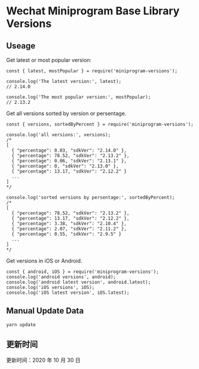 
# Wechat Miniprogram Base Library Versions

## Useage

Get latest or most popular version:

```;
const { latest, mostPopular } = require('miniprogram-versions');

console.log('The latest version:', latest);
// 2.14.0

console.log('The most popular version:', mostPopular);
// 2.13.2

```

Get all versions sorted by version or persentage.

```
const { versions, sortedByPercent } = require('miniprogram-versions');

console.log('all versions:', versions);
/*
[
  { "percentage": 0.03, "sdkVer": "2.14.0" },
  { "percentage": 78.52, "sdkVer": "2.13.2" },
  { "percentage": 0.06, "sdkVer": "2.13.1" },
  { "percentage": 0, "sdkVer": "2.13.0" },
  { "percentage": 13.17, "sdkVer": "2.12.2" }
  ...
]
*/

console.log('sorted versions by persentage:', sortedByPercent);
/*
[
  { "percentage": 78.52, "sdkVer": "2.13.2" },
  { "percentage": 13.17, "sdkVer": "2.12.2" },
  { "percentage": 3.38, "sdkVer": "2.10.4" },
  { "percentage": 2.07, "sdkVer": "2.11.2" },
  { "percentage": 0.55, "sdkVer": "2.9.5" }
  ...
]
*/
```

Get versions in iOS or Android.

```
const { android, iOS } = require('miniprogram-versions');
console.log('android versions', android);
console.log('android latest version', android.latest);
console.log('iOS versions', iOS);
console.log('iOS latest version', iOS.latest);
```

## Manual Update Data

```
yarn update
```

## 更新时间

更新时间：2020 年 10 月 30 日
